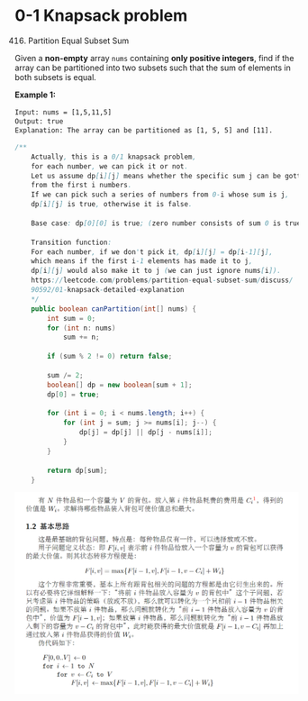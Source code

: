 # 0-1 Knapsack problem



416. Partition Equal Subset Sum

Given a **non-empty** array `nums` containing **only positive integers**, find if the array can be partitioned into two subsets such that the sum of elements in both subsets is equal.

**Example 1:**

```text
Input: nums = [1,5,11,5]
Output: true
Explanation: The array can be partitioned as [1, 5, 5] and [11].
```

```java
/**
    Actually, this is a 0/1 knapsack problem, 
    for each number, we can pick it or not. 
    Let us assume dp[i][j] means whether the specific sum j can be gotten 
    from the first i numbers. 
    If we can pick such a series of numbers from 0-i whose sum is j, 
    dp[i][j] is true, otherwise it is false.

    Base case: dp[0][0] is true; (zero number consists of sum 0 is true)
    
    Transition function: 
    For each number, if we don't pick it, dp[i][j] = dp[i-1][j], 
    which means if the first i-1 elements has made it to j, 
    dp[i][j] would also make it to j (we can just ignore nums[i]). 
    https://leetcode.com/problems/partition-equal-subset-sum/discuss/
    90592/01-knapsack-detailed-explanation
    */
    public boolean canPartition(int[] nums) {
        int sum = 0;
        for (int n: nums) 
            sum += n;
        
        if (sum % 2 != 0) return false;
        
        sum /= 2;
        boolean[] dp = new boolean[sum + 1];
        dp[0] = true;
        
        for (int i = 0; i < nums.length; i++) {
            for (int j = sum; j >= nums[i]; j--) {
                dp[j] = dp[j] || dp[j - nums[i]];
            }
        }
        
        return dp[sum];
    }
```

![](../.gitbook/assets/image%20%286%29.png)



